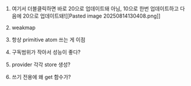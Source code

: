
1. 여기서 더블클릭하면 바로 20으로 업데이트돼 아님, 10으로 한번 업데이트하고 다음에 20으로 업데이트돼![[Pasted image 20250814130408.png]]

2. weakmap
3. 항상 primitive atom 쓰는 게 이점
4. 구독범위가 작아서 성능이 좋다?
5. provider 각각 store 생성?
6. 쓰기 전용에 왜 get 함수가?
